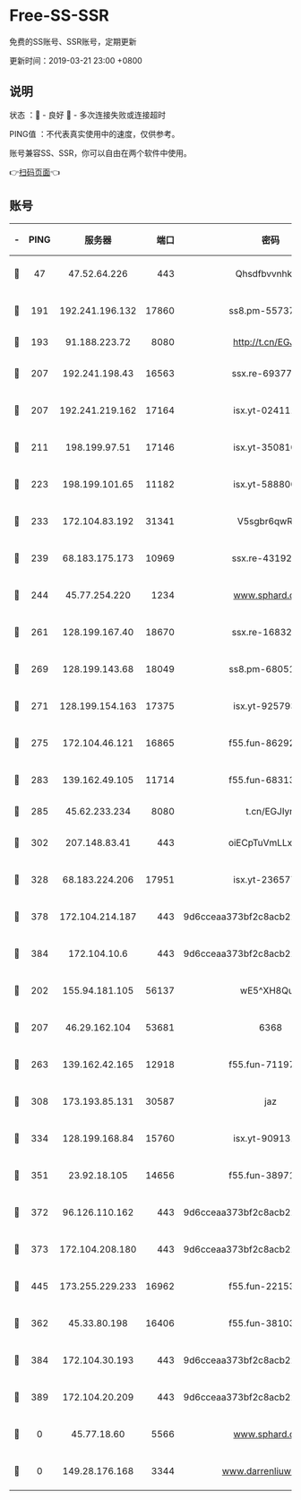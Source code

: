 # Free-SS-SSR

免费的SS账号、SSR账号，定期更新

更新时间：2019-03-21 23:00 +0800

## 说明

状态     ：🙂 - 良好 🙁 - 多次连接失败或连接超时

PING值   ：不代表真实使用中的速度，仅供参考。

账号兼容SS、SSR，你可以自由在两个软件中使用。

👉[扫码页面](https://liesauer.github.io/Free-SS-SSR/)👈

## 账号

|-|PING|服务器|端口|密码|加密方式|区域|
|:----:|:----:|:-----:|-----:|:----:|:----:|:----:|
|🙂|47|47.52.64.226|443|Qhsdfbvvnhkm1|aes-256-cfb|HK|
|🙂|191|192.241.196.132|17860|ss8.pm-55737641|aes-256-cfb|US|
|🙂|193|91.188.223.72|8080|http://t.cn/EGJIyrl|rc4-md5|RU|
|🙂|207|192.241.198.43|16563|ssx.re-69377948|aes-256-cfb|US|
|🙂|207|192.241.219.162|17164|isx.yt-02411127|aes-256-cfb|US|
|🙂|211|198.199.97.51|17146|isx.yt-35081098|aes-256-cfb|US|
|🙂|223|198.199.101.65|11182|isx.yt-58880075|aes-256-cfb|US|
|🙂|233|172.104.83.192|31341|V5sgbr6qwRg1|aes-256-cfb|JP|
|🙂|239|68.183.175.173|10969|ssx.re-43192061|aes-256-cfb|US|
|🙂|244|45.77.254.220|1234|www.sphard.com|aes-256-cfb|SG|
|🙂|261|128.199.167.40|18670|ssx.re-16832258|aes-256-cfb|SG|
|🙂|269|128.199.143.68|18049|ss8.pm-68051227|aes-256-cfb|SG|
|🙂|271|128.199.154.163|17375|isx.yt-92579353|aes-256-cfb|SG|
|🙂|275|172.104.46.121|16865|f55.fun-86292615|aes-256-cfb|SG|
|🙂|283|139.162.49.105|11714|f55.fun-68313029|aes-256-cfb|SG|
|🙂|285|45.62.233.234|8080|t.cn/EGJIyrl|rc4-md5|CA|
|🙂|302|207.148.83.41|443|oiECpTuVmLLxk4Ts|aes-256-cfb|AU|
|🙂|328|68.183.224.206|17951|isx.yt-23657794|aes-256-cfb|SG|
|🙂|378|172.104.214.187|443|9d6cceaa373bf2c8acb22e60b6a58be6|aes-256-cfb|US|
|🙂|384|172.104.10.6|443|9d6cceaa373bf2c8acb22e60b6a58be6|aes-256-cfb|US|
|🙂|202|155.94.181.105|56137|wE5^XH8Quw|aes-256-cfb|US|
|🙂|207|46.29.162.104|53681|6368|aes-256-ctr|RU|
|🙂|263|139.162.42.165|12918|f55.fun-71197763|aes-256-cfb|SG|
|🙂|308|173.193.85.131|30587|jaz|aes-256-cfb|US|
|🙂|334|128.199.168.84|15760|isx.yt-90913173|aes-256-cfb|SG|
|🙂|351|23.92.18.105|14656|f55.fun-38971155|aes-256-cfb|US|
|🙂|372|96.126.110.162|443|9d6cceaa373bf2c8acb22e60b6a58be6|aes-256-cfb|US|
|🙂|373|172.104.208.180|443|9d6cceaa373bf2c8acb22e60b6a58be6|aes-256-cfb|US|
|🙂|445|173.255.229.233|16962|f55.fun-22153074|aes-256-cfb|US|
|🙁|362|45.33.80.198|16406|f55.fun-38103028|aes-256-cfb|US|
|🙁|384|172.104.30.193|443|9d6cceaa373bf2c8acb22e60b6a58be6|aes-256-cfb|US|
|🙁|389|172.104.20.209|443|9d6cceaa373bf2c8acb22e60b6a58be6|aes-256-cfb|US|
|🙁|0|45.77.18.60|5566|www.sphard.com|aes-256-cfb|JP|
|🙁|0|149.28.176.168|3344|www.darrenliuwei.com|aes-256-cfb|AU|

